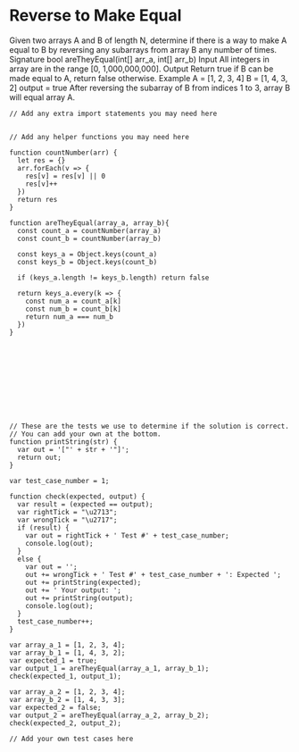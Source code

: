 # Reverse to Make Equal
Given two arrays A and B of length N, determine if there is a way to make A equal to B by reversing any subarrays from array B any number of times.
Signature
bool areTheyEqual(int[] arr_a, int[] arr_b)
Input
All integers in array are in the range [0, 1,000,000,000].
Output
Return true if B can be made equal to A, return false otherwise.
Example
A = [1, 2, 3, 4]
B = [1, 4, 3, 2]
output = true
After reversing the subarray of B from indices 1 to 3, array B will equal array A.

```
// Add any extra import statements you may need here


// Add any helper functions you may need here

function countNumber(arr) {
  let res = {}
  arr.forEach(v => {
    res[v] = res[v] || 0
    res[v]++
  })
  return res
}

function areTheyEqual(array_a, array_b){
  const count_a = countNumber(array_a)
  const count_b = countNumber(array_b)
  
  const keys_a = Object.keys(count_a)
  const keys_b = Object.keys(count_b)
  
  if (keys_a.length != keys_b.length) return false

  return keys_a.every(k => {
    const num_a = count_a[k]
    const num_b = count_b[k]
    return num_a === num_b
  })
}











// These are the tests we use to determine if the solution is correct.
// You can add your own at the bottom.
function printString(str) {
  var out = '["' + str + '"]';
  return out;
}

var test_case_number = 1;

function check(expected, output) {
  var result = (expected == output);
  var rightTick = "\u2713";
  var wrongTick = "\u2717";
  if (result) {
    var out = rightTick + ' Test #' + test_case_number;
    console.log(out);
  }
  else {
    var out = '';
    out += wrongTick + ' Test #' + test_case_number + ': Expected ';
    out += printString(expected);
    out += ' Your output: ';
    out += printString(output);
    console.log(out);
  }
  test_case_number++;
}

var array_a_1 = [1, 2, 3, 4];
var array_b_1 = [1, 4, 3, 2];
var expected_1 = true;
var output_1 = areTheyEqual(array_a_1, array_b_1); 
check(expected_1, output_1); 

var array_a_2 = [1, 2, 3, 4];
var array_b_2 = [1, 4, 3, 3];
var expected_2 = false;
var output_2 = areTheyEqual(array_a_2, array_b_2); 
check(expected_2, output_2); 

// Add your own test cases here
```